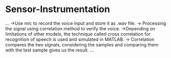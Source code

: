 # Sensor-Instrumentation
...
->Use mic to record the voice input and store it as .wav file.
-> Processing the signal using correlation method to verify the voice.
->Depending on limitations of other models, the technique called cross correlation for
recognition of speech is used and simulated in MATLAB.
-> Correlation compares the two signals, considering the samples and comparing them
with the test sample gives us the result.
...
